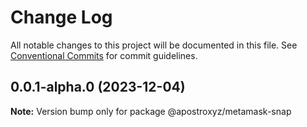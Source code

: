 # Change Log

All notable changes to this project will be documented in this file.
See [Conventional Commits](https://conventionalcommits.org) for commit guidelines.

## 0.0.1-alpha.0 (2023-12-04)

**Note:** Version bump only for package @apostroxyz/metamask-snap
